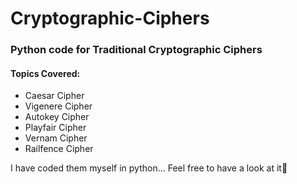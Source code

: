 # Cryptographic-Ciphers
<h3>Python code for Traditional Cryptographic Ciphers</h3>
<h4>Topics Covered:</h4>
<ul>
  <li>Caesar Cipher</li>
  <li>Vigenere Cipher</li>
  <li>Autokey Cipher</li>
  <li>Playfair Cipher</li>
  <li>Vernam Cipher</li>
  <li>Railfence Cipher</li>
</ul>

I have coded them myself in python... Feel free to have a look at it🙂

